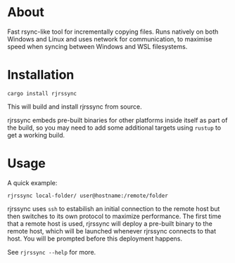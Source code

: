 About
=====

Fast rsync-like tool for incrementally copying files. Runs natively on both Windows and Linux and uses network for communication, to maximise speed when syncing between Windows and WSL filesystems.

Installation
============

```
cargo install rjrssync
```

This will build and install rjrssync from source.

rjrssync embeds pre-built binaries for other platforms inside itself as part of the build, so you may need to add some additional targets using `rustup` to get a working build.

Usage
=====

A quick example:

```
rjrssync local-folder/ user@hostname:/remote/folder
```

rjrssync uses `ssh` to estabilish an initial connection to the remote host but then switches to its own protocol to maximize performance. The first time that a remote host is used, rjrssync will deploy a pre-built binary to the remote host, which will be launched whenever rjrssync connects to that host. You will be prompted before this deployment happens.

See `rjrssync --help` for more.
